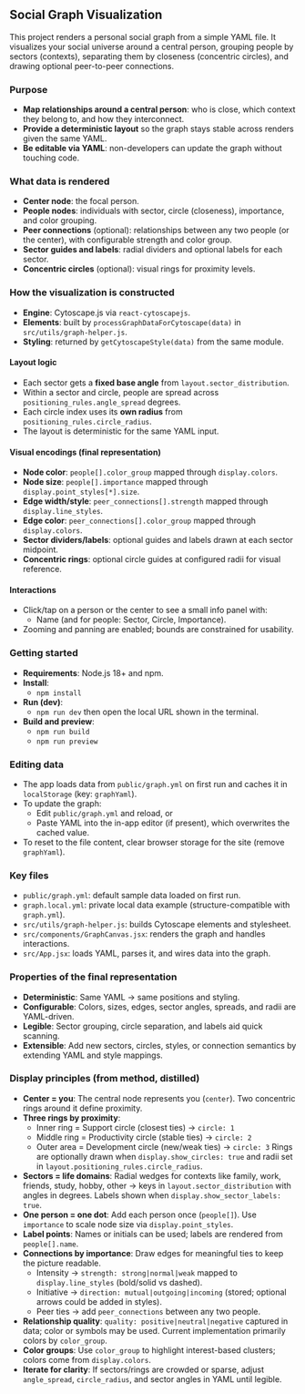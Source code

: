 ## Social Graph Visualization

This project renders a personal social graph from a simple YAML file. It visualizes your social universe around a central person, grouping people by sectors (contexts), separating them by closeness (concentric circles), and drawing optional peer-to-peer connections.

### Purpose
- **Map relationships around a central person**: who is close, which context they belong to, and how they interconnect.
- **Provide a deterministic layout** so the graph stays stable across renders given the same YAML.
- **Be editable via YAML**: non-developers can update the graph without touching code.

### What data is rendered
- **Center node**: the focal person.
- **People nodes**: individuals with sector, circle (closeness), importance, and color grouping.
- **Peer connections** (optional): relationships between any two people (or the center), with configurable strength and color group.
- **Sector guides and labels**: radial dividers and optional labels for each sector.
- **Concentric circles** (optional): visual rings for proximity levels.

### How the visualization is constructed
- **Engine**: Cytoscape.js via `react-cytoscapejs`.
- **Elements**: built by `processGraphDataForCytoscape(data)` in `src/utils/graph-helper.js`.
- **Styling**: returned by `getCytoscapeStyle(data)` from the same module.

#### Layout logic
- Each sector gets a **fixed base angle** from `layout.sector_distribution`.
- Within a sector and circle, people are spread across `positioning_rules.angle_spread` degrees.
- Each circle index uses its **own radius** from `positioning_rules.circle_radius`.
- The layout is deterministic for the same YAML input.

#### Visual encodings (final representation)
- **Node color**: `people[].color_group` mapped through `display.colors`.
- **Node size**: `people[].importance` mapped through `display.point_styles[*].size`.
- **Edge width/style**: `peer_connections[].strength` mapped through `display.line_styles`.
- **Edge color**: `peer_connections[].color_group` mapped through `display.colors`.
- **Sector dividers/labels**: optional guides and labels drawn at each sector midpoint.
- **Concentric rings**: optional circle guides at configured radii for visual reference.

#### Interactions
- Click/tap on a person or the center to see a small info panel with:
  - Name (and for people: Sector, Circle, Importance).
- Zooming and panning are enabled; bounds are constrained for usability.

### Getting started
- **Requirements**: Node.js 18+ and npm.
- **Install**:
  - `npm install`
- **Run (dev)**:
  - `npm run dev` then open the local URL shown in the terminal.
- **Build and preview**:
  - `npm run build`
  - `npm run preview`

### Editing data
- The app loads data from `public/graph.yml` on first run and caches it in `localStorage` (key: `graphYaml`).
- To update the graph:
  - Edit `public/graph.yml` and reload, or
  - Paste YAML into the in-app editor (if present), which overwrites the cached value.
- To reset to the file content, clear browser storage for the site (remove `graphYaml`).

### Key files
- `public/graph.yml`: default sample data loaded on first run.
- `graph.local.yml`: private local data example (structure-compatible with `graph.yml`).
- `src/utils/graph-helper.js`: builds Cytoscape elements and stylesheet.
- `src/components/GraphCanvas.jsx`: renders the graph and handles interactions.
- `src/App.jsx`: loads YAML, parses it, and wires data into the graph.

### Properties of the final representation
- **Deterministic**: Same YAML → same positions and styling.
- **Configurable**: Colors, sizes, edges, sector angles, spreads, and radii are YAML-driven.
- **Legible**: Sector grouping, circle separation, and labels aid quick scanning.
- **Extensible**: Add new sectors, circles, styles, or connection semantics by extending YAML and style mappings.

### Display principles (from method, distilled)
- **Center = you**: The central node represents you (`center`). Two concentric rings around it define proximity.
- **Three rings by proximity**:
  - Inner ring = Support circle (closest ties) → `circle: 1`
  - Middle ring = Productivity circle (stable ties) → `circle: 2`
  - Outer area = Development circle (new/weak ties) → `circle: 3`
  Rings are optionally drawn when `display.show_circles: true` and radii set in `layout.positioning_rules.circle_radius`.
- **Sectors = life domains**: Radial wedges for contexts like family, work, friends, study, hobby, other → keys in `layout.sector_distribution` with angles in degrees. Labels shown when `display.show_sector_labels: true`.
- **One person = one dot**: Add each person once (`people[]`). Use `importance` to scale node size via `display.point_styles`.
- **Label points**: Names or initials can be used; labels are rendered from `people[].name`.
- **Connections by importance**: Draw edges for meaningful ties to keep the picture readable.
  - Intensity → `strength: strong|normal|weak` mapped to `display.line_styles` (bold/solid vs dashed).
  - Initiative → `direction: mutual|outgoing|incoming` (stored; optional arrows could be added in styles).
  - Peer ties → add `peer_connections` between any two people.
- **Relationship quality**: `quality: positive|neutral|negative` captured in data; color or symbols may be used. Current implementation primarily colors by `color_group`.
- **Color groups**: Use `color_group` to highlight interest-based clusters; colors come from `display.colors`.
- **Iterate for clarity**: If sectors/rings are crowded or sparse, adjust `angle_spread`, `circle_radius`, and sector angles in YAML until legible.
